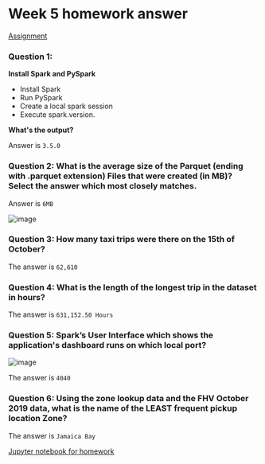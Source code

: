 # Week 5 homework answer

[Assignment](https://github.com/DataTalksClub/data-engineering-zoomcamp/blob/main/cohorts/2024/05-batch/homework.md)

### Question 1: 

**Install Spark and PySpark** 

- Install Spark
- Run PySpark
- Create a local spark session
- Execute spark.version.

**What's the output?**

Answer is `3.5.0`



### Question 2: What is the average size of the Parquet (ending with .parquet extension) Files that were created (in MB)? Select the answer which most closely matches.

Answer is `6MB`

![image](https://github.com/iamraphson/DE-zoom-camp-2024/assets/3502724/420c2e68-442d-4795-9e63-ac72396c4e1a)


### Question 3: How many taxi trips were there on the 15th of October?

The answer is `62,610`

### Question 4: What is the length of the longest trip in the dataset in hours?

The answer is `631,152.50 Hours`

### Question 5: Spark’s User Interface which shows the application's dashboard runs on which local port?

![image](https://github.com/iamraphson/react-paystack/assets/3502724/2b87b1fb-5059-42df-984c-6662a5eb6228)

The answer is `4040`

### Question 6: Using the zone lookup data and the FHV October 2019 data, what is the name of the LEAST frequent pickup location Zone?

The answer is `Jamaica Bay`


[Jupyter notebook for homework](./homework.ipynb)